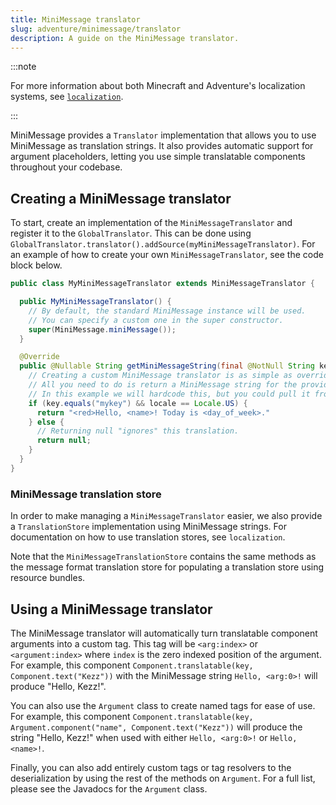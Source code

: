 ```yaml
---
title: MiniMessage translator
slug: adventure/minimessage/translator
description: A guide on the MiniMessage translator.
---
```


:::note

For more information about both Minecraft and Adventure's localization systems, see [`localization`](/adventure/localization).

:::

MiniMessage provides a `Translator` implementation that allows you to use MiniMessage as translation strings.
It also provides automatic support for argument placeholders, letting you use simple translatable components throughout your codebase.

## Creating a MiniMessage translator

To start, create an implementation of the `MiniMessageTranslator` and register it to the `GlobalTranslator`.
This can be done using `GlobalTranslator.translator().addSource(myMiniMessageTranslator)`.
For an example of how to create your own `MiniMessageTranslator`, see the code
block below.

```java
public class MyMiniMessageTranslator extends MiniMessageTranslator {

  public MyMiniMessageTranslator() {
    // By default, the standard MiniMessage instance will be used.
    // You can specify a custom one in the super constructor.
    super(MiniMessage.miniMessage());
  }

  @Override
  public @Nullable String getMiniMessageString(final @NotNull String key, final @NotNull Locale locale) {
    // Creating a custom MiniMessage translator is as simple as overriding this one method.
    // All you need to do is return a MiniMessage string for the provided key and locale.
    // In this example we will hardcode this, but you could pull it from a resource bundle, a properties file, a config file or something else entirely.
    if (key.equals("mykey") && locale == Locale.US) {
      return "<red>Hello, <name>! Today is <day_of_week>."
    } else {
      // Returning null "ignores" this translation.
      return null;
    }
  }
}
```

### MiniMessage translation store

In order to make managing a `MiniMessageTranslator` easier, we also provide a `TranslationStore` implementation using MiniMessage strings.
For documentation on how to use translation stores, see `localization`.

Note that the `MiniMessageTranslationStore` contains the same methods as the message format translation store for populating a translation store using resource bundles.

## Using a MiniMessage translator

The MiniMessage translator will automatically turn translatable component arguments into a custom tag.
This tag will be `<arg:index>` or `<argument:index>` where `index` is the zero indexed position of the argument.
For example, this component `Component.translatable(key, Component.text("Kezz"))` with the MiniMessage string `Hello, <arg:0>!` will produce "Hello, Kezz!".

You can also use the `Argument` class to create named tags for ease of use.
For example, this component `Component.translatable(key, Argument.component("name", Component.text("Kezz"))` will produce the string "Hello, Kezz!"
when used with either `Hello, <arg:0>!` or `Hello, <name>!`.

Finally, you can also add entirely custom tags or tag resolvers to the deserialization by using the rest of the methods on `Argument`.
For a full list, please see the Javadocs for the `Argument` class.
